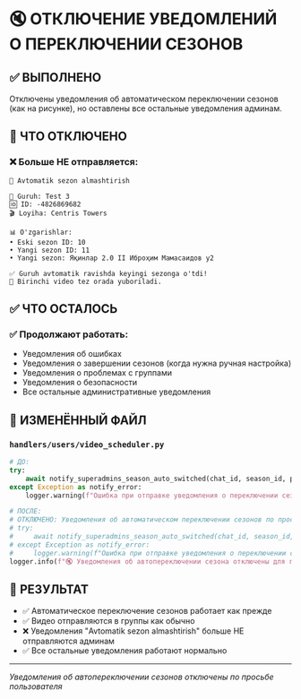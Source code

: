 # 🔇 ОТКЛЮЧЕНИЕ УВЕДОМЛЕНИЙ О ПЕРЕКЛЮЧЕНИИ СЕЗОНОВ

## ✅ ВЫПОЛНЕНО

Отключены уведомления об автоматическом переключении сезонов (как на рисунке), но оставлены все остальные уведомления админам.

## 🎯 ЧТО ОТКЛЮЧЕНО

### ❌ **Больше НЕ отправляется:**
```
🔄 Avtomatik sezon almashtirish

📱 Guruh: Test 3
🆔 ID: -4826869682
🎬 Loyiha: Centris Towers

📊 O'zgarishlar:
• Eski sezon ID: 10
• Yangi sezon ID: 11
• Yangi sezon: Яқинлар 2.0 II Иброҳим Мамасаидов у2

✅ Guruh avtomatik ravishda keyingi sezonga o'tdi!
🚀 Birinchi video tez orada yuboriladi.
```

## ✅ ЧТО ОСТАЛОСЬ

### ✅ **Продолжают работать:**
- Уведомления об ошибках
- Уведомления о завершении сезонов (когда нужна ручная настройка)
- Уведомления о проблемах с группами
- Уведомления о безопасности
- Все остальные административные уведомления

## 📁 ИЗМЕНЁННЫЙ ФАЙЛ

### **`handlers/users/video_scheduler.py`**
```python
# ДО:
try:
    await notify_superadmins_season_auto_switched(chat_id, season_id, project)
except Exception as notify_error:
    logger.warning(f"Ошибка при отправке уведомления о переключении сезона: {notify_error}")

# ПОСЛЕ:
# ОТКЛЮЧЕНО: Уведомления об автоматическом переключении сезонов по просьбе пользователя
# try:
#     await notify_superadmins_season_auto_switched(chat_id, season_id, project)
# except Exception as notify_error:
#     logger.warning(f"Ошибка при отправке уведомления о переключении сезона: {notify_error}")
logger.info(f"🔇 Уведомления об автопереключении сезона отключены для группы {chat_id}")
```

## 🎯 РЕЗУЛЬТАТ

- ✅ Автоматическое переключение сезонов работает как прежде
- ✅ Видео отправляются в группы как обычно
- ❌ Уведомления "Avtomatik sezon almashtirish" больше НЕ отправляются админам
- ✅ Все остальные уведомления работают нормально

---
*Уведомления об автопереключении сезонов отключены по просьбе пользователя*
